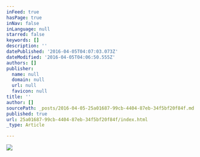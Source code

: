 ```yaml
---
inFeed: true
hasPage: true
inNav: false
inLanguage: null
starred: false
keywords: []
description: ''
datePublished: '2016-04-05T04:07:03.073Z'
dateModified: '2016-04-05T04:06:50.555Z'
authors: []
publisher:
  name: null
  domain: null
  url: null
  favicon: null
title: ''
author: []
sourcePath: _posts/2016-04-05-25a01687-99cb-4404-87eb-34f5bf20f84f.md
published: true
url: 25a01687-99cb-4404-87eb-34f5bf20f84f/index.html
_type: Article

---
```

![](https://the-grid-user-content.s3-us-west-2.amazonaws.com/8f36b33d-7461-4e12-a3e2-8ae8dbea623a.jpg)